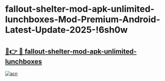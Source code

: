 # fallout-shelter-mod-apk-unlimited-lunchboxes-Mod-Premium-Android-Latest-Update-2025-!6sh0w

# <h2><a href="https://antk4f.esa.edu.pl?title=fallout-shelter-mod-apk-unlimited-lunchboxes&ref=6sh0w">🔗👉 🔴 fallout-shelter-mod-apk-unlimited-lunchboxes</a></h2>

[![acn](https://github.com/user-attachments/assets/0f9c940e-d8b0-45ae-aac7-cd30a18b3e1c)](https://antk4f.esa.edu.pl?title=fallout-shelter-mod-apk-unlimited-lunchboxes&ref=6sh0w)

